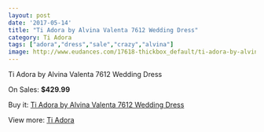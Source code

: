 ```yaml
---
layout: post
date: '2017-05-14'
title: "Ti Adora by Alvina Valenta 7612 Wedding Dress"
category: Ti Adora
tags: ["adora","dress","sale","crazy","alvina"]
image: http://www.eudances.com/17618-thickbox_default/ti-adora-by-alvina-valenta-7612-wedding-dress.jpg
---
```

Ti Adora by Alvina Valenta 7612 Wedding Dress

On Sales: **$429.99**
<a href="https://www.eudances.com/en/ti-adora/5136-ti-adora-by-alvina-valenta-7612-wedding-dress.html"><amp-img layout="responsive" width="600" height="600" src="//www.eudances.com/17618-thickbox_default/ti-adora-by-alvina-valenta-7612-wedding-dress.jpg" alt="Ti Adora by Alvina Valenta 7612 Wedding Dress 0" /></a>
<a href="https://www.eudances.com/en/ti-adora/5136-ti-adora-by-alvina-valenta-7612-wedding-dress.html"><amp-img layout="responsive" width="600" height="600" src="//www.eudances.com/17623-thickbox_default/ti-adora-by-alvina-valenta-7612-wedding-dress.jpg" alt="Ti Adora by Alvina Valenta 7612 Wedding Dress 1" /></a>
<a href="https://www.eudances.com/en/ti-adora/5136-ti-adora-by-alvina-valenta-7612-wedding-dress.html"><amp-img layout="responsive" width="600" height="600" src="//www.eudances.com/17622-thickbox_default/ti-adora-by-alvina-valenta-7612-wedding-dress.jpg" alt="Ti Adora by Alvina Valenta 7612 Wedding Dress 2" /></a>
<a href="https://www.eudances.com/en/ti-adora/5136-ti-adora-by-alvina-valenta-7612-wedding-dress.html"><amp-img layout="responsive" width="600" height="600" src="//www.eudances.com/17621-thickbox_default/ti-adora-by-alvina-valenta-7612-wedding-dress.jpg" alt="Ti Adora by Alvina Valenta 7612 Wedding Dress 3" /></a>
<a href="https://www.eudances.com/en/ti-adora/5136-ti-adora-by-alvina-valenta-7612-wedding-dress.html"><amp-img layout="responsive" width="600" height="600" src="//www.eudances.com/17620-thickbox_default/ti-adora-by-alvina-valenta-7612-wedding-dress.jpg" alt="Ti Adora by Alvina Valenta 7612 Wedding Dress 4" /></a>
<a href="https://www.eudances.com/en/ti-adora/5136-ti-adora-by-alvina-valenta-7612-wedding-dress.html"><amp-img layout="responsive" width="600" height="600" src="//www.eudances.com/17619-thickbox_default/ti-adora-by-alvina-valenta-7612-wedding-dress.jpg" alt="Ti Adora by Alvina Valenta 7612 Wedding Dress 5" /></a>

Buy it: [Ti Adora by Alvina Valenta 7612 Wedding Dress](https://www.eudances.com/en/ti-adora/5136-ti-adora-by-alvina-valenta-7612-wedding-dress.html "Ti Adora by Alvina Valenta 7612 Wedding Dress")

View more: [Ti Adora](https://www.eudances.com/en/94-ti-adora "Ti Adora")